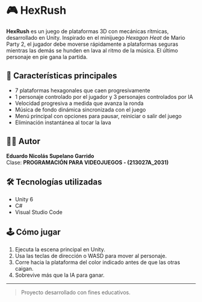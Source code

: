 # 🎮 HexRush

**HexRush** es un juego de plataformas 3D con mecánicas rítmicas, desarrollado en Unity. Inspirado en el minijuego *Hexagon Heat* de Mario Party 2, el jugador debe moverse rápidamente a plataformas seguras mientras las demás se hunden en lava al ritmo de la música. El último personaje en pie gana la partida.

## 🧩 Características principales

- 7 plataformas hexagonales que caen progresivamente
- 1 personaje controlado por el jugador y 3 personajes controlados por IA
- Velocidad progresiva a medida que avanza la ronda
- Música de fondo dinámica sincronizada con el juego
- Menú principal con opciones para pausar, reiniciar o salir del juego
- Eliminación instantánea al tocar la lava

## 👨‍💻 Autor

**Eduardo Nicolás Supelano Garrido**  
Clase: **PROGRAMACIÓN PARA VIDEOJUEGOS - (213027A_2031)**

## 🛠 Tecnologías utilizadas

- Unity 6
- C#
- Visual Studio Code


## 🕹 Cómo jugar

1. Ejecuta la escena principal en Unity.
2. Usa las teclas de dirección o WASD para mover al personaje.
3. Corre hacia la plataforma del color indicado antes de que las otras caigan.
4. Sobrevive más que la IA para ganar.

---

> Proyecto desarrollado con fines educativos.
